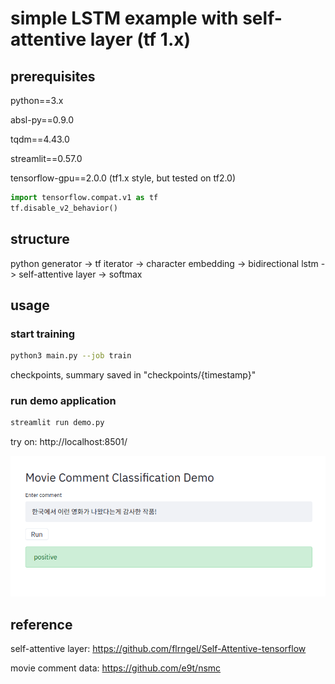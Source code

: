 # simple LSTM example with self-attentive layer (tf 1.x)
## prerequisites
python==3.x

absl-py==0.9.0

tqdm==4.43.0

streamlit==0.57.0

tensorflow-gpu==2.0.0  (tf1.x style, but tested on tf2.0)
```python
import tensorflow.compat.v1 as tf
tf.disable_v2_behavior()
```

## structure
python generator -> tf iterator -> character embedding -> bidirectional lstm -> self-attentive layer -> softmax

## usage
### start training
```bash
python3 main.py --job train
```
checkpoints, summary saved in "checkpoints/{timestamp}"
### run demo application
```bash
streamlit run demo.py 
```
try on: http://localhost:8501/


<img src="demo.png" width="700px" title="demo" alt="demo"></img>


## reference
self-attentive layer: https://github.com/flrngel/Self-Attentive-tensorflow

movie comment data: https://github.com/e9t/nsmc
